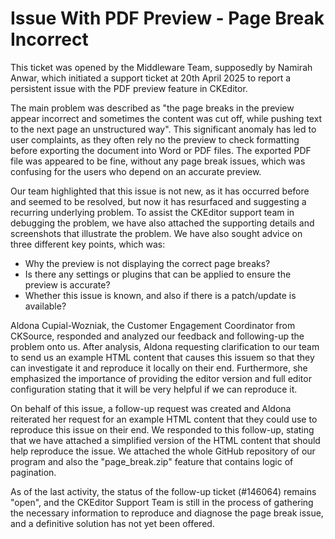 # Issue With PDF Preview - Page Break Incorrect

This ticket was opened by the Middleware Team, supposedly by Namirah Anwar, which initiated a support ticket at 20th April 2025 to report  a persistent issue with the PDF preview feature in CKEditor.

The main problem was described as "the page breaks in the preview appear incorrect and sometimes the content was cut off, while pushing text to the next page an unstructured way". This significant anomaly has led to user complaints, as they often rely no the preview to check formatting before exporting the document into Word or PDF files. The exported PDF file was appeared to be fine, without any page break issues, which was confusing for the users who depend on an accurate preview.

Our team highlighted that this issue is not new, as it has occurred before and seemed to be resolved, but now it has resurfaced and  suggesting a recurring underlying problem. To assist the CKEditor support team in debugging the problem, we have also attached the supporting details and screenshots that illustrate the problem. We have also sought advice on three different key points, which was:
- Why the preview is not displaying the correct page breaks?
- Is there any settings or plugins that can be applied to ensure the preview is accurate?
- Whether this issue is known, and also if there is a patch/update is available?

Aldona Cupial-Wozniak, the Customer Engagement Coordinator from CKSource, responded and analyzed our feedback and following-up the problem onto us. After analysis, Aldona requesting clarification to our team to send us an example HTML content that causes this issuem so that they can investigate it and reproduce it locally on their end. Furthermore, she emphasized the importance of providing the editor version and full editor configuration stating that it will be very helpful if we can reproduce it.

On behalf of this issue, a follow-up request was created and Aldona reiterated her request for an example HTML content that they could use to reproduce this issue on their end. We responded to this follow-up, stating that we have attached a simplified version of the HTML content that should help reproduce the issue. We attached the whole GitHub repository of our program and also the "page_break.zip" feature that contains logic of pagination.

As of the last activity, the status of the follow-up ticket (#146064) remains "open", and the CKEditor Support Team is still in the process of gathering the necessary information to reproduce and diagnose the page break issue, and a definitive solution has not yet been offered.
